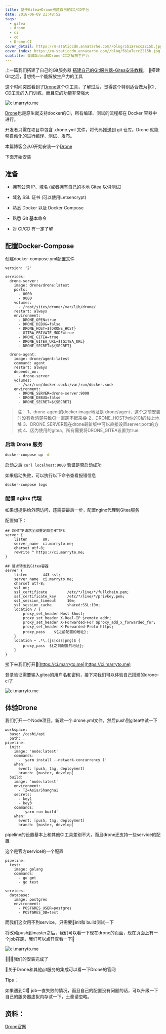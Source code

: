 ```yaml
---
title: 基于Gitea+Drone搭建自己的CI/CD平台
date: 2018-06-09 21:48:52
tags:
  - gitea
  - drone
  - ci
  - cd
  - Drone-CI
cover_detail: https://m-staticcdn.annatarhe.com//blog/5b1a7ecc2215b.jpg
cover_index: https://m-staticcdn.annatarhe.com//blog/5b1a7ecc2215b.jpg
subtitle: 集成Gitea和Drone-CI之解放生产力
---
```


上一篇我们搭建了自己的Git服务器 [搭建自己的Git服务器-Gitea安装教程](/build-own-git-server)， 搭建Git之后，想找一个能解放生产力的工具

这个时间突然看到了[Drone](https://drone.io)这个CI工具，了解过后，觉得这个特别适合做为CI、CD工具的入门训练，而且它的功能非常强大

<img class="lazy" data-original='https://m-staticcdn.annatarhe.com//blog/5b1beeb0ed6f2.jpg' title='ci.marryto.me' alt='ci.marryto.me'/>


[Drone](https://drone.io)也是原生就支持docker的CI，所有编译、测试的流程都在 Docker 容器中进行。

开发者只需在项目中包含 .drone.yml 文件，将代码推送到 git 仓库，Drone 就能够自动化的进行编译、测试、发布。

本篇博客会从0开始安装一个[Drone](https://drone.io)

下面开始安装

## 准备

- 拥有公网 IP、域名 (或者拥有自己的本地 Gitea 以供测试)

- 域名 SSL 证书 (可以使用Letsencrypt)

- 熟悉 Docker 以及 Docker Compose

- 熟悉 Git 基本命令

- 对 CI/CD 有一定了解

## 配置Docker-Compose

创建docker-compose.yml配置文件

```
version: '2'

services:
  drone-server:
    image: drone/drone:latest
    ports:
      - 8000
      - 9000
    volumes:
      - /root/sites/drone:/var/lib/drone/
    restart: always
    environment:
      - DRONE_OPEN=true
      - DRONE_DEBUG=false
      - DRONE_HOST=${DRONE_HOST}
      - GITRA_PRIVATE_MODE=true
      - DRONE_GITEA=true
      - DRONE_GITEA_URL=${GITEA_URL}
      - DRONE_SECRET=${SECRET}

  drone-agent:
    image: drone/agent:latest
    command: agent
    restart: always
    depends_on:
      - drone-server
    volumes:
      - /var/run/docker.sock:/var/run/docker.sock
    environment:
      - DRONE_SERVER=drone-server:9000
      - DRONE_DEBUG=false
      - DRONE_SECRET=${SECRET}
```

> 注：
> 1、drone-agent的docker image地址是 drone/agent，这个之前安装时没有看清楚导致CI一直跑不起来😂
> 2、DRONE_HOST为你的CI的线上地址
> 3、DRONE_SERVER现在drone最新版中可以直接设置server:port的方式
> 4、因为使用的gitea，所有需要将DRONE_GITEA设置为true

### 启动 Drone 服务

```sh
docker-compose up -d
```

启动之后 `curl localhost:9000` 验证是否启动成功

如果启动失败，可以执行以下命令查看报错信息

```sh
docker-compose logs
```

### 配置 nginx 代理

如果想提供给外网访问，还需要最后一步，配置nginx代理到Gitea服务

配置如下：

```
## 将HTTP请求全部重定向至HTTPS
server {
    listen       80;
    server_name  ci.marryto.me;
    charset utf-8;
    rewrite ^ https://ci.marryto.me;
}

## 请求转发到Gitea容器
server {
    listen       443 ssl;
    server_name  ci.marryto.me;
    charset utf-8;
    ssl on;
    ssl_certificate         /etc/*/live/*/fullchain.pem;
    ssl_certificate_key     /etc/*/live/*/privkey.pem;
    ssl_session_timeout     10m;
    ssl_session_cache       shared:SSL:10m;
    location / {
        proxy_set_header Host $host;
        proxy_set_header X-Real-IP $remote_addr;
        proxy_set_header X-Forwarded-For $proxy_add_x_forwarded_for;
        proxy_set_header X-Forwarded-Proto https;
        proxy_pass    ${之前配置的地址};
    }
    location ~ .*\.(js|css|png)$ {
        proxy_pass  ${之前配置的地址};
    }
}
```

接下来我们打开[https://ci.marryto.me](https://ci.marryto.me)

登录验证需要输入gitea的用户名和密码，接下来我们可以体验自己搭建的drone-ci了

<img class="lazy" data-original='https://m-staticcdn.annatarhe.com//blog/5b1bf199b5631.png' title='ci.marryto.me' alt='ci.marryto.me'/>

## 体验Drone

我们打开一个Node项目，新建一个.drone.yml文件，然后push到gitea中试一下

```
workspace:
  base: /ceshi/api
  path: .
pipeline:
  init:
    image: 'node:latest'
    commands:
      - 'yarn install --network-concurrency 1'
    when:
      event: [push, tag, deployment]
      branch: [master, develop]
  build:
    image: 'node:latest'
    environment:
      - TZ=Asia/Shanghai
    secrets:
      - key1
      - key3
    commands:
      - 'yarn run build'
    when:
      event: [push, tag, deployment]
      branch: [master, develop]
```

pipeline的设置基本上和其他CI工具差别不大，而且drone还支持一些service的配置

这个是官方service的一个配置

```
pipeline:
  test:
    image: golang
    commands:
      - go get
      - go test

services:
  database:
    image: postgres
    environment:
      - POSTGRES_USER=postgres
      - POSTGRES_DB=test
```

而我们这次用不到service，只需要init和 build测试一下

将改动push到master之后，我们可以看一下现在drone的页面，现在页面上有一个job在跑，我们可以点开查看一下


<img class="lazy" data-original='https://m-staticcdn.annatarhe.com//blog/5b1bf3a55d95c.png' title='ci.marryto.me' alt='ci.marryto.me'/>

我们的安装完成了

关于Drone和其他git服务的集成可以看一下Drone的官网

Tips：

如果遇到CI job一直失败的情况，而且自己的配置没有问题的话，可以升级一下自己的服务器虚拟内存试一下，土豪请忽略。


## 资料：
[Drone官网](http://drone.io/)